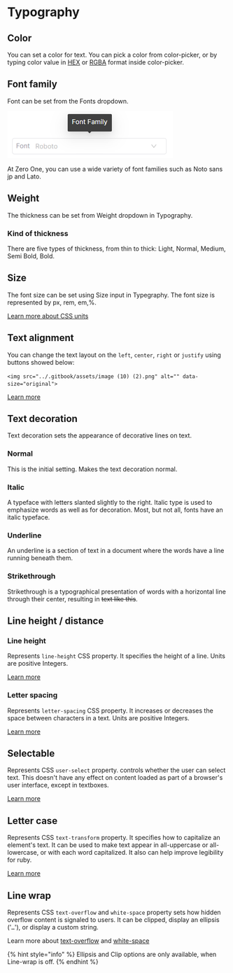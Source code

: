 # Typography

## Color

You can set a color for text. You can pick a color from color-picker, or by typing color value in [HEX](https://www.w3schools.com/colors/colors\_hexadecimal.asp) or [RGBA](https://en.wikipedia.org/wiki/RGBA\_color\_model) format inside color-picker.&#x20;

## Font family

Font can be set from the Fonts dropdown.

<img src="../.gitbook/assets/image (10) (1) (1).png" alt="" data-size="original">

At Zero One, you can use a wide variety of font families such as Noto sans jp and Lato.

## Weight

The thickness can be set from Weight dropdown in Typography.

### Kind of thickness

There are five types of thickness, from thin to thick: Light, Normal, Medium, Semi Bold, Bold.&#x20;

## Size

The font size can be set using Size input in Typegraphy. The font size is represented by px, rem, em,%.&#x20;

[Learn more about CSS units](css-units.md)

## Text alignment

You can change the text layout on the `left`, `center`, `right` or `justify` using buttons showed below:

``<img src="../.gitbook/assets/image (10) (2).png" alt="" data-size="original">``

[Learn more](https://developer.mozilla.org/en-US/docs/Web/CSS/text-align)

## Text decoration

Text decoration sets the appearance of decorative lines on text.&#x20;

### Normal

This is the initial setting. Makes the text decoration normal.

### Italic

A typeface with letters slanted slightly to the right. Italic type is used to emphasize words as well as for decoration. Most, but not all, fonts have an italic typeface.

### Underline

An underline is a section of text in a document where the words have a line running beneath them.

### Strikethrough

Strikethrough is a typographical presentation of words with a horizontal line through their center, resulting in ~~text like this~~.

## Line height / distance

### Line height

Represents `line-height` CSS property. It specifies the height of a line. Units are positive Integers.&#x20;

[Learn more](https://developer.mozilla.org/en-US/docs/Web/CSS/line-height)

### Letter spacing

Represents `letter-spacing` CSS property. It increases or decreases the space between characters in a text. Units are positive Integers.&#x20;

[Learn more](https://developer.mozilla.org/en-US/docs/Web/CSS/letter-spacing)

## Selectable

Represents CSS `user-select` property. controls whether the user can select text. This doesn't have any effect on content loaded as part of a browser's user interface, except in textboxes.&#x20;

[Learn more](https://developer.mozilla.org/en-US/docs/Web/CSS/user-select)

## Letter case

Represents CSS `text-transform` property. It specifies how to capitalize an element's text. It can be used to make text appear in all-uppercase or all-lowercase, or with each word capitalized. It also can help improve legibility for ruby.&#x20;

[Learn more](https://developer.mozilla.org/en-US/docs/Web/CSS/text-transform)

## Line wrap

Represents CSS `text-overflow` and `white-space` property sets how hidden overflow content is signaled to users. It can be clipped, display an ellipsis ('`…`'), or display a custom string.

Learn more about [text-overflow](https://developer.mozilla.org/en-US/docs/Web/CSS/text-overflow) and [white-space](https://developer.mozilla.org/en-US/docs/Web/CSS/white-space)

{% hint style="info" %}
Ellipsis and Clip options are only available, when Line-wrap is off.
{% endhint %}
